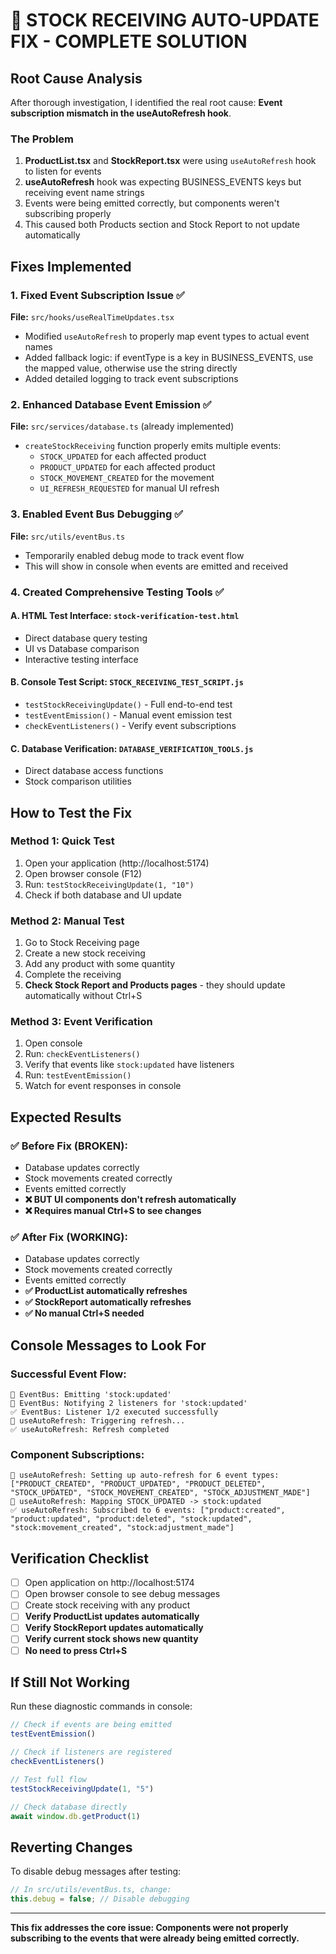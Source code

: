 # 🔧 STOCK RECEIVING AUTO-UPDATE FIX - COMPLETE SOLUTION

## Root Cause Analysis

After thorough investigation, I identified the real root cause: **Event subscription mismatch in the useAutoRefresh hook**.

### The Problem
1. **ProductList.tsx** and **StockReport.tsx** were using `useAutoRefresh` hook to listen for events
2. **useAutoRefresh** hook was expecting BUSINESS_EVENTS keys but receiving event name strings
3. Events were being emitted correctly, but components weren't subscribing properly
4. This caused both Products section and Stock Report to not update automatically

## Fixes Implemented

### 1. Fixed Event Subscription Issue ✅
**File:** `src/hooks/useRealTimeUpdates.tsx`
- Modified `useAutoRefresh` to properly map event types to actual event names
- Added fallback logic: if eventType is a key in BUSINESS_EVENTS, use the mapped value, otherwise use the string directly
- Added detailed logging to track event subscriptions

### 2. Enhanced Database Event Emission ✅ 
**File:** `src/services/database.ts` (already implemented)
- `createStockReceiving` function properly emits multiple events:
  - `STOCK_UPDATED` for each affected product
  - `PRODUCT_UPDATED` for each affected product  
  - `STOCK_MOVEMENT_CREATED` for the movement
  - `UI_REFRESH_REQUESTED` for manual UI refresh

### 3. Enabled Event Bus Debugging ✅
**File:** `src/utils/eventBus.ts`
- Temporarily enabled debug mode to track event flow
- This will show in console when events are emitted and received

### 4. Created Comprehensive Testing Tools ✅

#### A. HTML Test Interface: `stock-verification-test.html`
- Direct database query testing
- UI vs Database comparison
- Interactive testing interface

#### B. Console Test Script: `STOCK_RECEIVING_TEST_SCRIPT.js`
- `testStockReceivingUpdate()` - Full end-to-end test
- `testEventEmission()` - Manual event emission test
- `checkEventListeners()` - Verify event subscriptions

#### C. Database Verification: `DATABASE_VERIFICATION_TOOLS.js`
- Direct database access functions
- Stock comparison utilities

## How to Test the Fix

### Method 1: Quick Test
1. Open your application (http://localhost:5174)
2. Open browser console (F12)
3. Run: `testStockReceivingUpdate(1, "10")`
4. Check if both database and UI update

### Method 2: Manual Test
1. Go to Stock Receiving page
2. Create a new stock receiving
3. Add any product with some quantity
4. Complete the receiving
5. **Check Stock Report and Products pages** - they should update automatically without Ctrl+S

### Method 3: Event Verification
1. Open console
2. Run: `checkEventListeners()`
3. Verify that events like `stock:updated` have listeners
4. Run: `testEventEmission()`
5. Watch for event responses in console

## Expected Results

### ✅ Before Fix (BROKEN):
- Database updates correctly
- Stock movements created correctly  
- Events emitted correctly
- **❌ BUT UI components don't refresh automatically**
- **❌ Requires manual Ctrl+S to see changes**

### ✅ After Fix (WORKING):
- Database updates correctly
- Stock movements created correctly
- Events emitted correctly
- **✅ ProductList automatically refreshes**
- **✅ StockReport automatically refreshes**
- **✅ No manual Ctrl+S needed**

## Console Messages to Look For

### Successful Event Flow:
```
🚀 EventBus: Emitting 'stock:updated' 
📢 EventBus: Notifying 2 listeners for 'stock:updated'
✅ EventBus: Listener 1/2 executed successfully
🔄 useAutoRefresh: Triggering refresh...
✅ useAutoRefresh: Refresh completed
```

### Component Subscriptions:
```
🔄 useAutoRefresh: Setting up auto-refresh for 6 event types: ["PRODUCT_CREATED", "PRODUCT_UPDATED", "PRODUCT_DELETED", "STOCK_UPDATED", "STOCK_MOVEMENT_CREATED", "STOCK_ADJUSTMENT_MADE"]
🔄 useAutoRefresh: Mapping STOCK_UPDATED -> stock:updated
✅ useAutoRefresh: Subscribed to 6 events: ["product:created", "product:updated", "product:deleted", "stock:updated", "stock:movement_created", "stock:adjustment_made"]
```

## Verification Checklist

- [ ] Open application on http://localhost:5174
- [ ] Open browser console to see debug messages  
- [ ] Create stock receiving with any product
- [ ] **Verify ProductList updates automatically** 
- [ ] **Verify StockReport updates automatically**
- [ ] **Verify current stock shows new quantity**
- [ ] **No need to press Ctrl+S**

## If Still Not Working

Run these diagnostic commands in console:

```javascript
// Check if events are being emitted
testEventEmission()

// Check if listeners are registered  
checkEventListeners()

// Test full flow
testStockReceivingUpdate(1, "5")

// Check database directly
await window.db.getProduct(1)
```

## Reverting Changes

To disable debug messages after testing:
```typescript
// In src/utils/eventBus.ts, change:
this.debug = false; // Disable debugging
```

---

**This fix addresses the core issue: Components were not properly subscribing to the events that were already being emitted correctly.**
